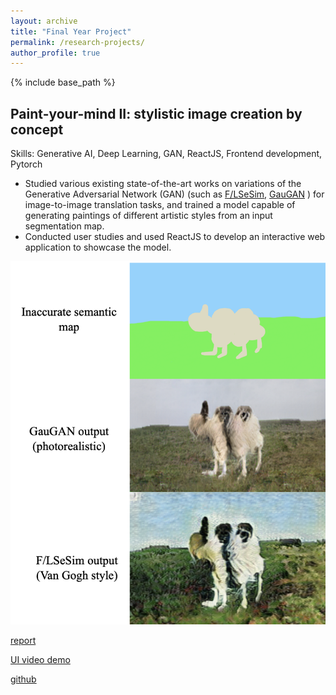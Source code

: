 ```yaml
---
layout: archive
title: "Final Year Project"
permalink: /research-projects/
author_profile: true
---
```


{% include base_path %}

## Paint-your-mind II: stylistic image creation by concept

Skills: Generative AI, Deep Learning, GAN, ReactJS, Frontend development, Pytorch

- Studied various existing state-of-the-art works on variations of the Generative Adversarial Network (GAN) (such as [F/LSeSim](https://github.com/lyndonzheng/F-LSeSim), [GauGAN](http://gaugan.org/gaugan2/) ) for image-to-image translation tasks, and trained a model capable of generating paintings of different artistic styles from an input segmentation map.
- Conducted user studies and used ReactJS to develop an interactive web application to showcase the model.

![](/images/FYP_demo.png)

[report](https://hdl.handle.net/10356/166172)

[UI video demo](https://www.youtube.com/watch?v=bJiRJwpbL6Q)

[github](https://github.com/wanganyi1102/react-drawing-app)
